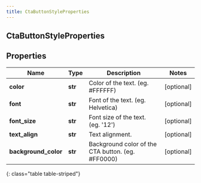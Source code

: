 ```yaml
---
title: CtaButtonStyleProperties
---
```

## CtaButtonStyleProperties

## Properties

|Name | Type | Description | Notes|
|------------ | ------------- | ------------- | -------------|
| **color** | **str** | Color of the text. (eg. #FFFFFF) | [optional] |
| **font** | **str** | Font of the text. (eg. Helvetica) | [optional] |
| **font_size** | **str** | Font size of the text. (eg. &#39;12&#39;) | [optional] |
| **text_align** | **str** | Text alignment. | [optional] |
| **background_color** | **str** | Background color of the CTA button. (eg. #FF0000) | [optional] |
{: class="table table-striped"}


